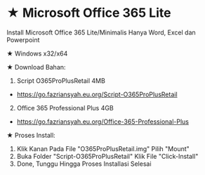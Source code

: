 # ★ Microsoft Office 365 Lite
Install Microsoft Office 365 Lite/Minimalis Hanya Word, Excel dan Powerpoint

★ Windows x32/x64

★ Download Bahan:
1. Script O365ProPlusRetail 4MB
- https://go.fazriansyah.eu.org/Script-O365ProPlusRetail
2. Office 365 Professional Plus 4GB
- https://go.fazriansyah.eu.org/Office-365-Professional-Plus

★ Proses Install:
1. Klik Kanan Pada File "O365ProPlusRetail.img" Pilih "Mount"
2. Buka Folder "Script-O365ProPlusRetail" Klik File "Click-Install"
3. Done, Tunggu Hingga Proses Installasi Selesai
